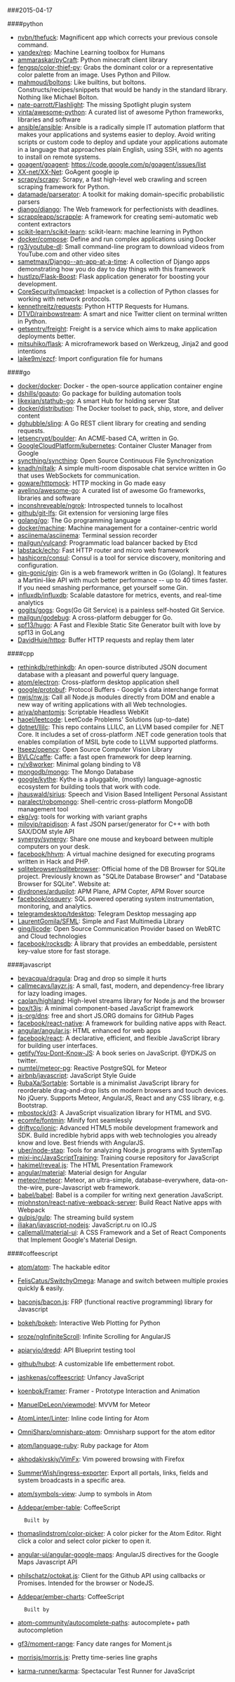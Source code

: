 ###2015-04-17

####python
* [nvbn/thefuck](https://github.com/nvbn/thefuck): Magnificent app which corrects your previous console command.
* [yandex/rep](https://github.com/yandex/rep): Machine Learning toolbox for Humans
* [ammaraskar/pyCraft](https://github.com/ammaraskar/pyCraft): Python minecraft client library
* [fengsp/color-thief-py](https://github.com/fengsp/color-thief-py): Grabs the dominant color or a representative color palette from an image. Uses Python and Pillow.
* [mahmoud/boltons](https://github.com/mahmoud/boltons): Like builtins, but boltons. Constructs/recipes/snippets that would be handy in the standard library. Nothing like Michael Bolton.
* [nate-parrott/Flashlight](https://github.com/nate-parrott/Flashlight): The missing Spotlight plugin system
* [vinta/awesome-python](https://github.com/vinta/awesome-python): A curated list of awesome Python frameworks, libraries and software
* [ansible/ansible](https://github.com/ansible/ansible): Ansible is a radically simple IT automation platform that makes your applications and systems easier to deploy. Avoid writing scripts or custom code to deploy and update your applications automate in a language that approaches plain English, using SSH, with no agents to install on remote systems.
* [goagent/goagent](https://github.com/goagent/goagent): https://code.google.com/p/goagent/issues/list
* [XX-net/XX-Net](https://github.com/XX-net/XX-Net):  GoAgent  google ip
* [scrapy/scrapy](https://github.com/scrapy/scrapy): Scrapy, a fast high-level web crawling and screen scraping framework for Python.
* [datamade/parserator](https://github.com/datamade/parserator): A toolkit for making domain-specific probabilistic parsers
* [django/django](https://github.com/django/django): The Web framework for perfectionists with deadlines.
* [scrappleapp/scrapple](https://github.com/scrappleapp/scrapple): A framework for creating semi-automatic web content extractors
* [scikit-learn/scikit-learn](https://github.com/scikit-learn/scikit-learn): scikit-learn: machine learning in Python
* [docker/compose](https://github.com/docker/compose): Define and run complex applications using Docker
* [rg3/youtube-dl](https://github.com/rg3/youtube-dl): Small command-line program to download videos from YouTube.com and other video sites
* [sametmax/Django--an-app-at-a-time](https://github.com/sametmax/Django--an-app-at-a-time): A collection of Django apps demonstrating how you do day to day things with this framework
* [hustlzp/Flask-Boost](https://github.com/hustlzp/Flask-Boost): Flask application generator for boosting your development.
* [CoreSecurity/impacket](https://github.com/CoreSecurity/impacket): Impacket is a collection of Python classes for working with network protocols.
* [kennethreitz/requests](https://github.com/kennethreitz/requests): Python HTTP Requests for Humans.
* [DTVD/rainbowstream](https://github.com/DTVD/rainbowstream): A smart and nice Twitter client on terminal written in Python.
* [getsentry/freight](https://github.com/getsentry/freight): Freight is a service which aims to make application deployments better.
* [mitsuhiko/flask](https://github.com/mitsuhiko/flask): A microframework based on Werkzeug, Jinja2 and good intentions
* [laike9m/ezcf](https://github.com/laike9m/ezcf): Import configuration file for humans

####go
* [docker/docker](https://github.com/docker/docker): Docker - the open-source application container engine
* [dshills/goauto](https://github.com/dshills/goauto): Go package for building automation tools
* [likexian/stathub-go](https://github.com/likexian/stathub-go): A smart Hub for holding server Stat
* [docker/distribution](https://github.com/docker/distribution): The Docker toolset to pack, ship, store, and deliver content
* [dghubble/sling](https://github.com/dghubble/sling): A Go REST client library for creating and sending requests.
* [letsencrypt/boulder](https://github.com/letsencrypt/boulder): An ACME-based CA, written in Go.
* [GoogleCloudPlatform/kubernetes](https://github.com/GoogleCloudPlatform/kubernetes): Container Cluster Manager from Google
* [syncthing/syncthing](https://github.com/syncthing/syncthing): Open Source Continuous File Synchronization
* [knadh/niltalk](https://github.com/knadh/niltalk): A simple multi-room disposable chat service written in Go that uses WebSockets for communication.
* [goware/httpmock](https://github.com/goware/httpmock): HTTP mocking in Go made easy
* [avelino/awesome-go](https://github.com/avelino/awesome-go): A curated list of awesome Go frameworks, libraries and software
* [inconshreveable/ngrok](https://github.com/inconshreveable/ngrok): Introspected tunnels to localhost
* [github/git-lfs](https://github.com/github/git-lfs): Git extension for versioning large files
* [golang/go](https://github.com/golang/go): The Go programming language
* [docker/machine](https://github.com/docker/machine): Machine management for a container-centric world
* [asciinema/asciinema](https://github.com/asciinema/asciinema): Terminal session recorder
* [mailgun/vulcand](https://github.com/mailgun/vulcand): Programmatic load balancer backed by Etcd
* [labstack/echo](https://github.com/labstack/echo): Fast HTTP router and micro web framework
* [hashicorp/consul](https://github.com/hashicorp/consul): Consul is a tool for service discovery, monitoring and configuration.
* [gin-gonic/gin](https://github.com/gin-gonic/gin): Gin is a web framework written in Go (Golang). It features a Martini-like API with much better performance -- up to 40 times faster. If you need smashing performance, get yourself some Gin.
* [influxdb/influxdb](https://github.com/influxdb/influxdb): Scalable datastore for metrics, events, and real-time analytics
* [gogits/gogs](https://github.com/gogits/gogs): Gogs(Go Git Service) is a painless self-hosted Git Service.
* [mailgun/godebug](https://github.com/mailgun/godebug): A cross-platform debugger for Go.
* [spf13/hugo](https://github.com/spf13/hugo): A Fast and Flexible Static Site Generator built with love by spf13 in GoLang
* [DavidHuie/httpq](https://github.com/DavidHuie/httpq): Buffer HTTP requests and replay them later

####cpp
* [rethinkdb/rethinkdb](https://github.com/rethinkdb/rethinkdb): An open-source distributed JSON document database with a pleasant and powerful query language.
* [atom/electron](https://github.com/atom/electron): Cross-platform desktop application shell
* [google/protobuf](https://github.com/google/protobuf): Protocol Buffers - Google's data interchange format
* [nwjs/nw.js](https://github.com/nwjs/nw.js): Call all Node.js modules directly from DOM and enable a new way of writing applications with all Web technologies.
* [ariya/phantomjs](https://github.com/ariya/phantomjs): Scriptable Headless WebKit
* [haoel/leetcode](https://github.com/haoel/leetcode): LeetCode Problems' Solutions (up-to-date)
* [dotnet/llilc](https://github.com/dotnet/llilc): This repo contains LLILC, an LLVM based compiler for .NET Core. It includes a set of cross-platform .NET code generation tools that enables compilation of MSIL byte code to LLVM supported platforms.
* [Itseez/opencv](https://github.com/Itseez/opencv): Open Source Computer Vision Library
* [BVLC/caffe](https://github.com/BVLC/caffe): Caffe: a fast open framework for deep learning.
* [ry/v8worker](https://github.com/ry/v8worker): Minimal golang binding to V8
* [mongodb/mongo](https://github.com/mongodb/mongo): The Mongo Database
* [google/kythe](https://github.com/google/kythe): Kythe is a pluggable, (mostly) language-agnostic ecosystem for building tools that work with code.
* [jhauswald/sirius](https://github.com/jhauswald/sirius): Speech and Vision Based Intelligent Personal Assistant
* [paralect/robomongo](https://github.com/paralect/robomongo): Shell-centric cross-platform MongoDB management tool
* [ekg/vg](https://github.com/ekg/vg): tools for working with variant graphs
* [miloyip/rapidjson](https://github.com/miloyip/rapidjson): A fast JSON parser/generator for C++ with both SAX/DOM style API
* [synergy/synergy](https://github.com/synergy/synergy): Share one mouse and keyboard between multiple computers on your desk.
* [facebook/hhvm](https://github.com/facebook/hhvm): A virtual machine designed for executing programs written in Hack and PHP.
* [sqlitebrowser/sqlitebrowser](https://github.com/sqlitebrowser/sqlitebrowser): Official home of the DB Browser for SQLite project. Previously known as "SQLite Database Browser" and "Database Browser for SQLite". Website at:
* [diydrones/ardupilot](https://github.com/diydrones/ardupilot): APM Plane, APM Copter, APM Rover source
* [facebook/osquery](https://github.com/facebook/osquery): SQL powered operating system instrumentation, monitoring, and analytics.
* [telegramdesktop/tdesktop](https://github.com/telegramdesktop/tdesktop): Telegram Desktop messaging app
* [LaurentGomila/SFML](https://github.com/LaurentGomila/SFML): Simple and Fast Multimedia Library
* [ging/licode](https://github.com/ging/licode): Open Source Communication Provider based on WebRTC and Cloud technologies
* [facebook/rocksdb](https://github.com/facebook/rocksdb): A library that provides an embeddable, persistent key-value store for fast storage.

####javascript
* [bevacqua/dragula](https://github.com/bevacqua/dragula): Drag and drop so simple it hurts
* [callmecavs/layzr.js](https://github.com/callmecavs/layzr.js): A small, fast, modern, and dependency-free library for lazy loading images.
* [caolan/highland](https://github.com/caolan/highland): High-level streams library for Node.js and the browser
* [box/t3js](https://github.com/box/t3js): A minimal component-based JavaScript framework
* [js-org/dns](https://github.com/js-org/dns): free and short JS.ORG domains for GitHub Pages
* [facebook/react-native](https://github.com/facebook/react-native): A framework for building native apps with React.
* [angular/angular.js](https://github.com/angular/angular.js): HTML enhanced for web apps
* [facebook/react](https://github.com/facebook/react): A declarative, efficient, and flexible JavaScript library for building user interfaces.
* [getify/You-Dont-Know-JS](https://github.com/getify/You-Dont-Know-JS): A book series on JavaScript. @YDKJS on twitter.
* [numtel/meteor-pg](https://github.com/numtel/meteor-pg): Reactive PostgreSQL for Meteor
* [airbnb/javascript](https://github.com/airbnb/javascript): JavaScript Style Guide
* [RubaXa/Sortable](https://github.com/RubaXa/Sortable): Sortable  is a minimalist JavaScript library for reorderable drag-and-drop lists on modern browsers and touch devices. No jQuery. Supports Meteor, AngularJS, React and any CSS library, e.g. Bootstrap.
* [mbostock/d3](https://github.com/mbostock/d3): A JavaScript visualization library for HTML and SVG.
* [ecomfe/fontmin](https://github.com/ecomfe/fontmin): Minify font seamlessly
* [driftyco/ionic](https://github.com/driftyco/ionic): Advanced HTML5 mobile development framework and SDK. Build incredible hybrid apps with web technologies you already know and love. Best friends with AngularJS.
* [uber/node-stap](https://github.com/uber/node-stap): Tools for analyzing Node.js programs with SystemTap
* [mixi-inc/JavaScriptTraining](https://github.com/mixi-inc/JavaScriptTraining): Training course repository for JavaScript
* [hakimel/reveal.js](https://github.com/hakimel/reveal.js): The HTML Presentation Framework
* [angular/material](https://github.com/angular/material): Material design for Angular
* [meteor/meteor](https://github.com/meteor/meteor): Meteor, an ultra-simple, database-everywhere, data-on-the-wire, pure-Javascript web framework.
* [babel/babel](https://github.com/babel/babel): Babel is a compiler for writing next generation JavaScript.
* [mjohnston/react-native-webpack-server](https://github.com/mjohnston/react-native-webpack-server): Build React Native apps with Webpack
* [gulpjs/gulp](https://github.com/gulpjs/gulp): The streaming build system
* [iliakan/javascript-nodejs](https://github.com/iliakan/javascript-nodejs): JavaScript.ru on IO.JS
* [callemall/material-ui](https://github.com/callemall/material-ui): A CSS Framework and a Set of React Components that Implement Google's Material Design.

####coffeescript
* [atom/atom](https://github.com/atom/atom): The hackable editor
* [FelisCatus/SwitchyOmega](https://github.com/FelisCatus/SwitchyOmega): Manage and switch between multiple proxies quickly & easily.
* [baconjs/bacon.js](https://github.com/baconjs/bacon.js): FRP (functional reactive programming) library for Javascript
* [bokeh/bokeh](https://github.com/bokeh/bokeh): Interactive Web Plotting for Python
* [sroze/ngInfiniteScroll](https://github.com/sroze/ngInfiniteScroll): Infinite Scrolling for AngularJS
* [apiaryio/dredd](https://github.com/apiaryio/dredd): API Blueprint testing tool
* [github/hubot](https://github.com/github/hubot): A customizable life embetterment robot.
* [jashkenas/coffeescript](https://github.com/jashkenas/coffeescript): Unfancy JavaScript
* [koenbok/Framer](https://github.com/koenbok/Framer): Framer - Prototype Interaction and Animation
* [ManuelDeLeon/viewmodel](https://github.com/ManuelDeLeon/viewmodel): MVVM for Meteor
* [AtomLinter/Linter](https://github.com/AtomLinter/Linter): Inline code linting for Atom
* [OmniSharp/omnisharp-atom](https://github.com/OmniSharp/omnisharp-atom): Omnisharp support for the atom editor
* [atom/language-ruby](https://github.com/atom/language-ruby): Ruby package for Atom
* [akhodakivskiy/VimFx](https://github.com/akhodakivskiy/VimFx): Vim powered browsing with Firefox
* [SummerWish/ingress-exporter](https://github.com/SummerWish/ingress-exporter): Export all portals, links, fields and system broadcasts in a specific area.
* [atom/symbols-view](https://github.com/atom/symbols-view): Jump to symbols in Atom
* [Addepar/ember-table](https://github.com/Addepar/ember-table): CoffeeScript


    

    
      
        Built by
* [thomaslindstrom/color-picker](https://github.com/thomaslindstrom/color-picker): A color picker for the Atom Editor. Right click a color and select color picker to open it.
* [angular-ui/angular-google-maps](https://github.com/angular-ui/angular-google-maps): AngularJS directives for the Google Maps Javascript API
* [philschatz/octokat.js](https://github.com/philschatz/octokat.js): Client for the Github API using callbacks or Promises. Intended for the browser or NodeJS.
* [Addepar/ember-charts](https://github.com/Addepar/ember-charts): CoffeeScript


    

    
      
        Built by
* [atom-community/autocomplete-paths](https://github.com/atom-community/autocomplete-paths): autocomplete+ path autocompletion
* [gf3/moment-range](https://github.com/gf3/moment-range): Fancy date ranges for Moment.js
* [morrisjs/morris.js](https://github.com/morrisjs/morris.js): Pretty time-series line graphs
* [karma-runner/karma](https://github.com/karma-runner/karma): Spectacular Test Runner for JavaScript
